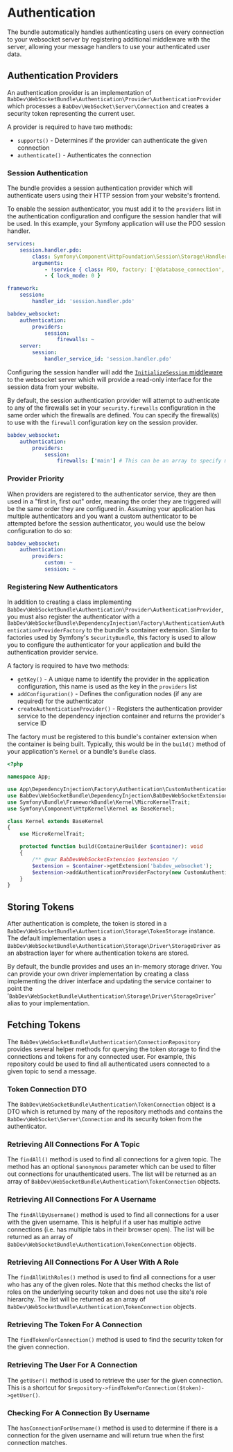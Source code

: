 # Authentication

The bundle automatically handles authenticating users on every connection to your websocket server by registering additional middleware with the server, allowing your message handlers to use your authenticated user data.

## Authentication Providers

An authentication provider is an implementation of `BabDev\WebSocketBundle\Authentication\Provider\AuthenticationProvider` which processes a `BabDev\WebSocket\Server\Connection` and creates a security token representing the current user.

A provider is required to have two methods:

- `supports()` - Determines if the provider can authenticate the given connection
- `authenticate()` - Authenticates the connection

### Session Authentication

The bundle provides a session authentication provider which will authenticate users using their HTTP session from your website's frontend.

To enable the session authenticator, you must add it to the `providers` list in the authentication configuration and configure the session handler that will be used. In this example, your Symfony application will use the PDO session handler.

```yaml
services:
    session.handler.pdo:
        class: Symfony\Component\HttpFoundation\Session\Storage\Handler\PdoSessionHandler
        arguments:
            - !service { class: PDO, factory: ['@database_connection', 'getWrappedConnection'] }
            - { lock_mode: 0 }

framework:
    session:
        handler_id: 'session.handler.pdo'

babdev_websocket:
    authentication:
        providers:
            session:
                firewalls: ~
    server:
        session:
            handler_service_id: 'session.handler.pdo'
```

Configuring the session handler will add the [`InitializeSession` middleware](/open-source/packages/websocket-server/docs/1.x/middleware/initialize-session) to the websocket server which will provide a read-only interface for the session data from your website.

By default, the session authentication provider will attempt to authenticate to any of the firewalls set in your `security.firewalls` configuration in the same order which the firewalls are defined. You can specify the firewall(s) to use with the `firewall` configuration key on the session provider.

```yaml
babdev_websocket:
    authentication:
        providers:
            session:
                firewalls: ['main'] # This can be an array to specify multiple firewalls or a string when specifying a single firewall 
```

### Provider Priority

When providers are registered to the authenticator service, they are then used in a "first in, first out" order, meaning the order they are triggered will be the same order they are configured in. Assuming your application has multiple authenticators and you want a custom authenticator to be attempted before the session authenticator, you would use the below configuration to do so:

```yaml
babdev_websocket:
    authentication:
        providers:
            custom: ~
            session: ~
```

### Registering New Authenticators

In addition to creating a class implementing `BabDev\WebSocketBundle\Authentication\Provider\AuthenticationProvider`, you must also register the authenticator with a `BabDev\WebSocketBundle\DependencyInjection\Factory\Authentication\AuthenticationProviderFactory` to the bundle's container extension. Similar to factories used by Symfony's `SecurityBundle`, this factory is used to allow you to configure the authenticator for your application and build the authentication provider service. 

A factory is required to have two methods:

- `getKey()` - A unique name to identify the provider in the application configuration, this name is used as the key in the `providers` list
- `addConfiguration()` - Defines the configuration nodes (if any are required) for the authenticator
- `createAuthenticationProvider()` - Registers the authentication provider service to the dependency injection container and returns the provider's service ID

The factory must be registered to this bundle's container extension when the container is being built. Typically, this would be in the `build()` method of your application's `Kernel` or a bundle's `Bundle` class.

```php
<?php

namespace App;

use App\DependencyInjection\Factory\Authentication\CustomAuthenticationProviderFactory;
use BabDev\WebSocketBundle\DependencyInjection\BabDevWebSocketExtension;
use Symfony\Bundle\FrameworkBundle\Kernel\MicroKernelTrait;
use Symfony\Component\HttpKernel\Kernel as BaseKernel;

class Kernel extends BaseKernel
{
    use MicroKernelTrait;

    protected function build(ContainerBuilder $container): void
    {
        /** @var BabDevWebSocketExtension $extension */
        $extension = $container->getExtension('babdev_websocket');
        $extension->addAuthenticationProviderFactory(new CustomAuthenticationProviderFactory());
    }
}
```

## Storing Tokens

After authentication is complete, the token is stored in a `BabDev\WebSocketBundle\Authentication\Storage\TokenStorage` instance. The default implementation uses a `BabDev\WebSocketBundle\Authentication\Storage\Driver\StorageDriver` as an abstraction layer for where authentication tokens are stored.

By default, the bundle provides and uses an in-memory storage driver. You can provide your own driver implementation by creating a class implementing the driver interface and updating the service container to point the '`BabDev\WebSocketBundle\Authentication\Storage\Driver\StorageDriver`' alias to your implementation.

## Fetching Tokens

The `BabDev\WebSocketBundle\Authentication\ConnectionRepository` provides several helper methods for querying the token storage to find the connections and tokens for any connected user. For example, this repository could be used to find all authenticated users connected to a given topic to send a message.

### Token Connection DTO

The `BabDev\WebSocketBundle\Authentication\TokenConnection` object is a DTO which is returned by many of the repository methods and contains the `BabDev\WebSocket\Server\Connection` and its security token from the authenticator. 

### Retrieving All Connections For A Topic

The `findAll()` method is used to find all connections for a given topic. The method has an optional `$anonymous` parameter which can be used to filter out connections for unauthenticated users. The list will be returned as an array of `BabDev\WebSocketBundle\Authentication\TokenConnection` objects.

### Retrieving All Connections For A Username

The `findAllByUsername()` method is used to find all connections for a user with the given username. This is helpful if a user has multiple active connections (i.e. has multiple tabs in their browser open). The list will be returned as an array of `BabDev\WebSocketBundle\Authentication\TokenConnection` objects.

### Retrieving All Connections For A User With A Role

The `findAllWithRoles()` method is used to find all connections for a user who has any of the given roles. Note that this method checks the list of roles on the underlying security token and does not use the site's role hierarchy. The list will be returned as an array of `BabDev\WebSocketBundle\Authentication\TokenConnection` objects.

### Retrieving The Token For A Connection

The `findTokenForConnection()` method is used to find the security token for the given connection.

### Retrieving The User For A Connection

The `getUser()` method is used to retrieve the user for the given connection. This is a shortcut for `$repository->findTokenForConnection($token)->getUser()`.

### Checking For A Connection By Username

The `hasConnectionForUsername()` method is used to determine if there is a connection for the given username and will return true when the first connection matches.
